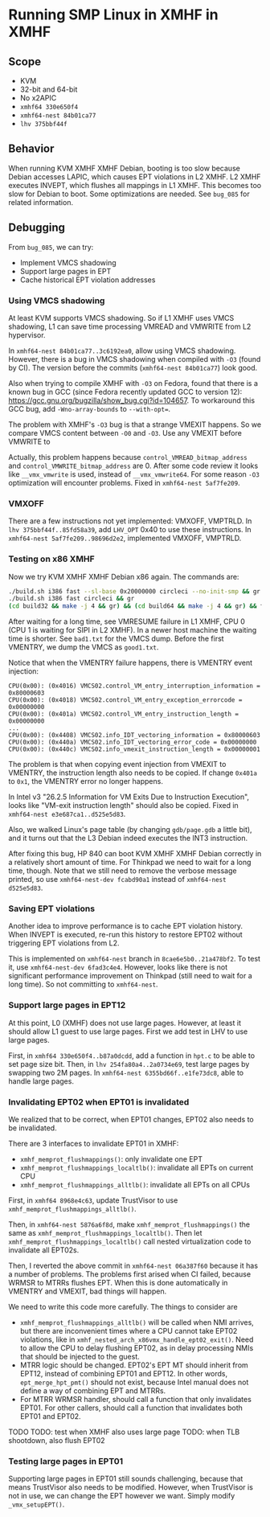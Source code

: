 # Running SMP Linux in XMHF in XMHF

## Scope
* KVM
* 32-bit and 64-bit
* No x2APIC
* `xmhf64 330e650f4`
* `xmhf64-nest 84b01ca77`
* `lhv 375bbf44f`

## Behavior
When running KVM XMHF XMHF Debian, booting is too slow because Debian accesses
LAPIC, which causes EPT violations in L2 XMHF. L2 XMHF executes INVEPT, which
flushes all mappings in L1 XMHF. This becomes too slow for Debian to boot. Some
optimizations are needed. See `bug_085` for related information.

## Debugging

From `bug_085`, we can try:
* Implement VMCS shadowing
* Support large pages in EPT
* Cache historical EPT violation addresses

### Using VMCS shadowing

At least KVM supports VMCS shadowing. So if L1 XMHF uses VMCS shadowing, L1 can
save time processing VMREAD and VMWRITE from L2 hypervisor.

In `xmhf64-nest 84b01ca77..3c6192ea0`, allow using VMCS shadowing. However,
there is a bug in VMCS shadowing when compiled with `-O3` (found by CI). The
version before the commits (`xmhf64-nest 84b01ca77`) look good.

Also when trying to compile XMHF with `-O3` on Fedora, found that there is a
known bug in GCC (since Fedora recently updated GCC to version 12):
<https://gcc.gnu.org/bugzilla/show_bug.cgi?id=104657>. To workaround this GCC
bug, add `-Wno-array-bounds` to `--with-opt=`.

The problem with XMHF's `-O3` bug is that a strange VMEXIT happens. So we
compare VMCS content between `-O0` and `-O3`. Use any VMEXIT before VMWRITE to

Actually, this problem happens because `control_VMREAD_bitmap_address`
and `control_VMWRITE_bitmap_address` are 0. After some code review it looks
like `__vmx_vmwrite` is used, instead of `__vmx_vmwrite64`. For some reason
`-O3` optimization will encounter problems. Fixed in `xmhf64-nest 5af7fe209`.

### VMXOFF

There are a few instructions not yet implemented: VMXOFF, VMPTRLD. In
`lhv 375bbf44f..85fd58a39`, add `LHV_OPT` 0x40 to use these instructions.
In `xmhf64-nest 5af7fe209..98696d2e2`, implemented VMXOFF, VMPTRLD.

### Testing on x86 XMHF

Now we try KVM XMHF XMHF Debian x86 again. The commands are:

```sh
./build.sh i386 fast --sl-base 0x20000000 circleci --no-init-smp && gr
./build.sh i386 fast circleci && gr
(cd build32 && make -j 4 && gr) && (cd build64 && make -j 4 && gr) && tmp/bios-qemu.sh -smp 2 -m 1G --gdb 2198 -d build32 +1 -d build64 +1 -d debian11x86 +1
```

After waiting for a long time, see VMRESUME failure in L1 XMHF, CPU 0 (CPU 1 is
waiting for SIPI in L2 XMHF). In a newer host machine the waiting time is
shorter. See `bad1.txt` for the VMCS dump. Before the first VMENTRY, we dump
the VMCS as `good1.txt`.

Notice that when the VMENTRY failure happens, there is VMENTRY event injection:
```
CPU(0x00): (0x4016) VMCS02.control_VM_entry_interruption_information = 0x80000603
CPU(0x00): (0x4018) VMCS02.control_VM_entry_exception_errorcode = 0x00000000
CPU(0x00): (0x401a) VMCS02.control_VM_entry_instruction_length = 0x00000000
...
CPU(0x00): (0x4408) VMCS02.info_IDT_vectoring_information = 0x80000603
CPU(0x00): (0x440a) VMCS02.info_IDT_vectoring_error_code = 0x00000000
CPU(0x00): (0x440c) VMCS02.info_vmexit_instruction_length = 0x00000001
```

The problem is that when copying event injection from VMEXIT to VMENTRY, the
instruction length also needs to be copied. If change `0x401a` to `0x1`, the
VMENTRY error no longer happens.

In Intel v3 "26.2.5 Information for VM Exits Due to Instruction Execution",
looks like "VM-exit instruction length" should also be copied. Fixed in
`xmhf64-nest e3e687ca1..d525e5d83`.

Also, we walked Linux's page table (by changing `gdb/page.gdb` a little bit),
and it turns out that the L3 Debian indeed executes the INT3 instruction.

After fixing this bug, HP 840 can boot KVM XMHF XMHF Debian correctly in a
relatively short amount of time. For Thinkpad we need to wait for a long time,
though. Note that we still need to remove the verbose message printed, so use
`xmhf64-nest-dev fcabd90a1` instead of `xmhf64-nest d525e5d83`.

### Saving EPT violations

Another idea to improve performance is to cache EPT violation history. When
INVEPT is executed, re-run this history to restore EPT02 without triggering EPT
violations from L2.

This is implemented on `xmhf64-nest` branch in `8cae6e5b0..21a478bf2`. To test
it, use `xmhf64-nest-dev 6fad3c4e4`. However, looks like there is not
significant performance improvement on Thinkpad (still need to wait for a long
time). So not committing to `xmhf64-nest`.

### Support large pages in EPT12

At this point, L0 (XMHF) does not use large pages. However, at least it should
allow L1 guest to use large pages. First we add test in LHV to use large pages.

First, in `xmhf64 330e650f4..b87a0dcdd`, add a function in `hpt.c` to be able
to set page size bit. Then, in `lhv 254fa80a4..2a0734e69`, test large pages by
swapping two 2M pages. In `xmhf64-nest 6355bd66f..e1fe73dc8`, able to handle
large pages.

### Invalidating EPT02 when EPT01 is invalidated

We realized that to be correct, when EPT01 changes, EPT02 also needs to be
invalidated.

There are 3 interfaces to invalidate EPT01 in XMHF:
* `xmhf_memprot_flushmappings()`: only invalidate one EPT
* `xmhf_memprot_flushmappings_localtlb()`: invalidate all EPTs on current CPU
* `xmhf_memprot_flushmappings_alltlb()`: invalidate all EPTs on all CPUs

First, in `xmhf64 8968e4c63`, update TrustVisor to use
`xmhf_memprot_flushmappings_alltlb()`.

Then, in `xmhf64-nest 5876a6f8d`, make `xmhf_memprot_flushmappings()` the same
as `xmhf_memprot_flushmappings_localtlb()`. Then let
`xmhf_memprot_flushmappings_localtlb()` call nested virtualization code to
invalidate all EPT02s.

Then, I reverted the above commit in `xmhf64-nest 06a387f60` because it has a
number of problems. The problems first arised when CI failed, because WRMSR to
MTRRs flushes EPT. When this is done automatically in VMENTRY and VMEXIT, bad
things will happen.

We need to write this code more carefully. The things to consider are
* `xmhf_memprot_flushmappings_alltlb()` will be called when NMI arrives, but
  there are inconvenient times where a CPU cannot take EPT02 violations, like
  in `xmhf_nested_arch_x86vmx_handle_ept02_exit()`. Need to allow the CPU to
  delay flushing EPT02, as in delay processing NMIs that should be injected to
  the guest.
* MTRR logic should be changed. EPT02's EPT MT should inherit from EPT12,
  instead of combining EPT01 and EPT12. In other words, `ept_merge_hpt_pmt()`
  should not exist, because Intel manual does not define a way of combining
  EPT and MTRRs.
* For MTRR WRMSR handler, should call a function that only invalidates EPT01.
  For other callers, should call a function that invalidates both EPT01 and
  EPT02.

TODO
TODO: test when XMHF also uses large page
TODO: when TLB shootdown, also flush EPT02

### Testing large pages in EPT01

Supporting large pages in EPT01 still sounds challenging, because that means
TrustVisor also needs to be modified. However, when TrustVisor is not in use,
we can change the EPT however we want. Simply modify `_vmx_setupEPT()`.

